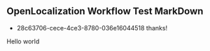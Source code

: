 ## OpenLocalization Workflow Test MarkDown
* 28c63706-cece-4ce3-8780-036e16044518 
thanks!

Hello world